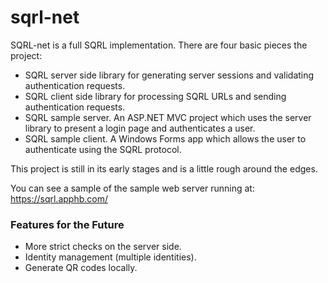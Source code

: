 sqrl-net
========
SQRL-net is a full SQRL implementation.  There are four basic pieces the project:

* SQRL server side library for generating server sessions and validating authentication requests.
* SQRL client side library for processing SQRL URLs and sending authentication requests.
* SQRL sample server.  An ASP.NET MVC project which uses the server library to present a login page and authenticates a user.
* SQRL sample client.  A Windows Forms app which allows the user to authenticate using the SQRL protocol.


This project is still in its early stages and is a little rough around the edges.

You can see a sample of the sample web server running at: https://sqrl.apphb.com/

### Features for the Future

* More strict checks on the server side.
* Identity management (multiple identities).
* Generate QR codes locally.
